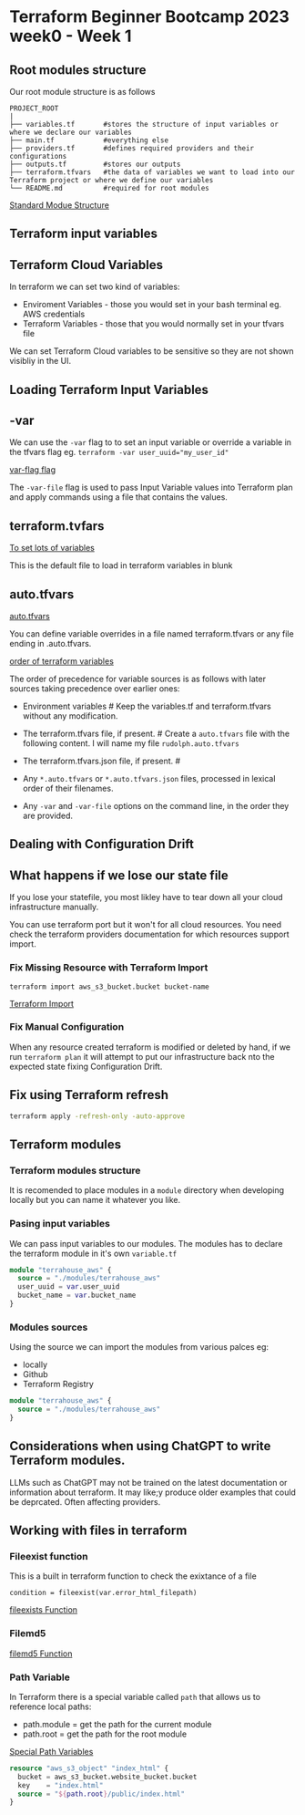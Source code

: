 # Terraform Beginner Bootcamp 2023 week0 - Week 1

## Root modules structure

Our root module structure is as follows

```
PROJECT_ROOT
|
├── variables.tf       #stores the structure of input variables or where we declare our variables
├── main.tf            #everything else
├── providers.tf       #defines required providers and their configurations
├── outputs.tf         #stores our outputs
├── terraform.tfvars   #the data of variables we want to load into our Terraform project or where we define our variables
└── README.md          #required for root modules
```

[Standard Modue Structure](https://developer.hashicorp.com/terraform/language/modules/develop/structure)

## Terraform input variables
## Terraform Cloud Variables
In terraform we can set two kind of variables:

- Enviroment Variables - those you would set in your bash terminal eg. AWS credentials
- Terraform Variables - those that you would normally set in your tfvars file

We can set Terraform Cloud variables to be sensitive so they are not shown visibliy in the UI.

## Loading Terraform Input Variables

## -var
We can use the `-var` flag to to set an input variable or override a variable in the tfvars flag eg. `terraform -var user_uuid="my_user_id"`

[var-flag flag](https://build5nines.com/use-terraform-input-variables-to-parameterize-infrastructure-deployments/#:~:text=lower(var.location)%0A%7D-,Pass%20Input%20Variables%20to%20Terraform%20Deployments,-Input%20Variables%20in)

The `-var-file` flag is used to pass Input Variable values into Terraform plan and apply commands using a file that contains the values.

## terraform.tvfars
[To set lots of variables](https://developer.hashicorp.com/terraform/language/values/variables#:~:text=several%20different%20variables.-,Variable%20Definitions%20(.tfvars)%20Files,-To%20set%20lots)

This is the default file to load in terraform variables in blunk

## auto.tfvars
[auto.tfvars](https://www.google.com/search?q=use+of+auto.tfvars+in+terraform&oq=use+of+auto.tfvars+in+terraform&gs_lcrp=EgZjaHJvbWUyBggAEEUYOTIHCAEQIRigATIKCAIQIRgWGB0YHjIKCAMQIRgWGB0YHjIKCAQQIRgWGB0YHjIKCAUQIRgWGB0YHjIKCAYQIRgWGB0YHjIKCAcQIRgWGB0YHjIKCAgQIRgWGB0YHjIKCAkQIRgWGB0YHtIBCDcwNTNqMGo0qAIAsAIA&sourceid=chrome&ie=UTF-8#:~:text=Terraform%20also%20automatically%20loads%20a%20number%20of%20variable%20definitions%20files%20if%20they%20are%20present%3A)

You can define variable overrides in a file named terraform.tfvars or any file ending in .auto.tfvars.


[order of terraform variables](https://developer.hashicorp.com/terraform/language/values/variables#:~:text=Variable%20Definition%20Precedence)

The order of precedence for variable sources is as follows with later sources taking precedence over earlier ones:

  - Environment variables # Keep the variables.tf and terraform.tfvars without any modification.
  - The terraform.tfvars file, if present. # 
Create a `auto.tfvars` file with the following content. I will name my file `rudolph.auto.tfvars`

  - The terraform.tfvars.json file, if present. # 

  - Any `*.auto.tfvars` or `*.auto.tfvars.json` files, processed in lexical order of their filenames.

  - Any `-var` and `-var-file` options on the command line, in the order they are provided.

## Dealing with Configuration Drift

## What happens if we lose our state file

If you lose your statefile, you most likley have to tear down all your cloud infrastructure manually.

You can use terraform port but it won't for all cloud resources. You need check the terraform providers documentation for which resources support import.

### Fix Missing Resource with Terraform Import

`terraform import aws_s3_bucket.bucket bucket-name`

[Terraform Import](https://developer.hashicorp.com/terraform/cli/import)

### Fix Manual Configuration

When any resource created terraform is modified or deleted by hand, if we run `terraform plan` it will attempt to put our infrastructure back nto the expected state fixing Configuration Drift. 

## Fix using Terraform refresh
```sh
terraform apply -refresh-only -auto-approve
```

## Terraform modules

### Terraform modules structure

It is recomended to place modules in a `module` directory when developing locally but you can name it whatever you like.

### Pasing input variables

We can pass input variables to our modules.
The modules has to declare the terraform module in it's own `variable.tf`

```tf
module "terrahouse_aws" {
  source = "./modules/terrahouse_aws"
  user_uuid = var.user_uuid
  bucket_name = var.bucket_name
}
```


### Modules sources

Using the source we can import the modules from various palces eg:
- locally
- Github
- Terraform Registry

```tf
module "terrahouse_aws" {
  source = "./modules/terrahouse_aws"
}
```

## Considerations when using ChatGPT to write Terraform modules.

LLMs such as ChatGPT may not be trained on the latest documentation or information about terraform.
It may like;y produce older examples that could be deprcated. Often affecting providers.

## Working with files in terraform

### Fileexist function

This is a built in terraform function to check the exixtance of a file

```
condition = fileexist(var.error_html_filepath)
```

[fileexists Function](https://developer.hashicorp.com/terraform/language/functions/fileexists)

### Filemd5

[filemd5 Function](https://developer.hashicorp.com/terraform/language/functions/filemd5)

### Path Variable

In Terraform there is a special variable called `path` that allows us to reference local paths:
 - path.module = get the path for the current module
 - path.root = get the path for the root module

[Special Path Variables](https://developer.hashicorp.com/terraform/language/expressions/references#:~:text=a%20data%20resource.-,Filesystem%20and%20Workspace%20Info,-The%20following%20values)

```tf
resource "aws_s3_object" "index_html" {
  bucket = aws_s3_bucket.website_bucket.bucket
  key    = "index.html"
  source = "${path.root}/public/index.html"
}
```











